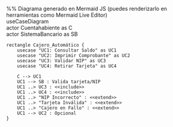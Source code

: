 %% Diagrama generado en Mermaid JS (puedes renderizarlo en herramientas como Mermaid Live Editor)  
useCaseDiagram  
    actor Cuentahabiente as C  
    actor SistemaBancario as SB  
    
    rectangle Cajero_Automático {  
        usecase "UC1: Consultar Saldo" as UC1  
        usecase "UC2: Imprimir Comprobante" as UC2  
        usecase "UC3: Validar NIP" as UC3  
        usecase "UC4: Retirar Tarjeta" as UC4  
        
        C --> UC1  
        UC1 --> SB : Valida tarjeta/NIP  
        UC1 ..> UC3 : <<include>>  
        UC1 ..> UC4 : <<include>>  
        UC1 ..> "NIP Incorrecto" : <<extend>>  
        UC1 ..> "Tarjeta Inválida" : <<extend>>  
        UC1 ..> "Cajero en Fallo" : <<extend>>  
        UC1 --> UC2 : Opcional  
    }  